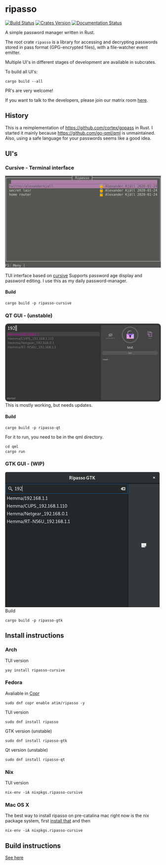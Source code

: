 # ripasso
[![Build Status](https://travis-ci.org/cortex/ripasso.svg?branch=master)](https://travis-ci.org/cortex/ripasso)
[![Crates Version](https://meritbadge.herokuapp.com/ripasso)](https://crates.io/crates/ripasso)
[![Documentation Status](https://docs.rs/ripasso/badge.svg)](https://docs.rs/ripasso/)

A simple password manager written in Rust.

The root crate `ripasso` is a library for accessing and decrypting passwords
stored in pass format (GPG-encrypted files), with a file-watcher event emitter.

Multiple UI's in different stages of development are available in subcrates.

To build all UI's:
```
cargo build --all
```

PR's are very welcome!

If you want to talk to the developers, please join our matrix room [here](https://riot.im/app/#/room/#ripasso:matrix.org).

## History
This is a reimplementation of https://github.com/cortex/gopass in Rust. I started it mainly because https://github.com/go-qml/qml
is unmaintained. Also, using a safe language for your passwords seems like a good idea.

## UI's

### Cursive - Terminal interface
![Screenshot of ripasso-cursive](doc/ripasso-cursive-0.4.0.png)

TUI interface based on [cursive](https://github.com/gyscos/Cursive)
Supports password age display and password editing.
I use this as my daily password-manager.

#### Build
```
cargo build -p ripasso-cursive
```


### QT GUI - (unstable)
![Screenshot of ripasso-qt](doc/ripasso-qt.png)
This is mostly working, but needs updates.

#### Build

```
cargo build -p ripasso-qt
```
For it to run, you need to be in the qml directory.

```
cd qml
cargo run
```

### GTK GUI - (WIP)
![Screenshot of ripasso-gtk](doc/ripasso-gtk.png)
Build

```
cargo build -p ripasso-gtk
```

## Install instructions

### Arch

TUI version
```
yay install ripasso-cursive
```

### Fedora

Avaliable in [Copr](https://copr.fedorainfracloud.org/coprs/atim/ripasso/)
```
sudo dnf copr enable atim/ripasso -y
```

TUI version
```
sudo dnf install ripasso
```

GTK version (unstable)
```
sudo dnf install ripasso-gtk
```

Qt version (unstable)
```
sudo dnf install ripasso-qt
```

### Nix

TUI version
```
nix-env -iA nixpkgs.ripasso-cursive
```

### Mac OS X

The best way to install ripasso on pre-catalina mac right now is the nix package system, first [install that](https://nixos.org/nix/download.html) and then

```
nix-env -iA nixpkgs.ripasso-cursive
```

## Build instructions

[See here](BUILD_INSTRUCTIONS)